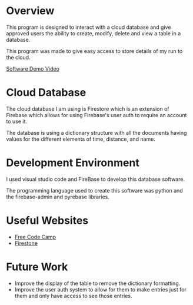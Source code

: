 # Overview

This program is designed to interact with a cloud database and give approved users the ability to create, modify, delete and view a table in a database. 

This program was made to give easy access to store details of my run to the cloud.

[Software Demo Video](https://youtu.be/5umuuvAOy0k)

# Cloud Database

The cloud database I am using is Firestore which is an extension of Firebase which allows for using Firebase's user auth to require an account to use it.

The database is using a dictionary structure with all the documents having values for the different elements of time, distance, and name.

# Development Environment

I used visual studio code and FireBase to develop this database software.

The programming language used to create this software was python and the firebase-admin and pyrebase libraries.

# Useful Websites

* [Free Code Camp](https://www.freecodecamp.org/news/how-to-get-started-with-firebase-using-python/)
* [Firestone](https://firebase.google.com/docs/firestore)

# Future Work

* Improve the display of the table to remove the dictionary formatting.
* Improve the user auth system to allow for them to make entries just for them and only have access to see those entries.
